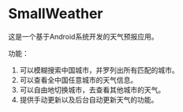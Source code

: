 # SmallWeather
这是一个基于Android系统开发的天气预报应用。

功能：
1. 可以模糊搜索中国城市，并罗列出所有匹配的城市。
2. 可以查看全中国任意城市的天气信息。
3. 可以自由地切换城市，去查看其他城市的天气。
4. 提供手动更新以及后台自动更新天气的功能。
